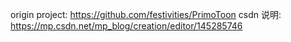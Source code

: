 origin project: https://github.com/festivities/PrimoToon
csdn 说明: https://mp.csdn.net/mp_blog/creation/editor/145285746